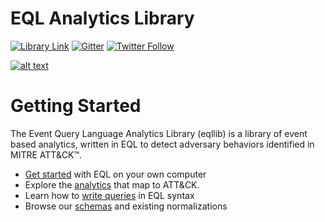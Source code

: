 # EQL Analytics Library
[![Library Link](https://readthedocs.org/projects/eqllib/badge/?version=latest)](https://eqllib.readthedocs.io/en/latest/?badge=latest)
[![Gitter](https://badges.gitter.im/eventquerylang/community.svg)](https://gitter.im/eventquerylang/community?utm_source=badge&utm_medium=badge&utm_campaign=pr-badge)
[![Twitter Follow](https://img.shields.io/twitter/follow/eventquerylang.svg?style=social)](https://twitter.com/eventquerylang)

[![alt text](docs/_static/eql-whoami.jpg "What is EQL")](https://eqllib.readthedocs.io)

# Getting Started

The Event Query Language Analytics Library (eqllib) is a library of event based analytics, written in EQL to detect adversary behaviors identified in MITRE ATT&CK™.

- [Get started](https://eqllib.readthedocs.io/en/latest/guides/index.html) with EQL on your own computer 
- Explore the [analytics](https://eqllib.readthedocs.io/en/latest/analytics.html) that map to ATT&CK. 
- Learn how to [write queries](https://eql.readthedocs.io/en/latest/query-guide) in EQL syntax 
- Browse our [schemas](https://eqllib.readthedocs.io/en/latest/schemas.html) and existing normalizations
